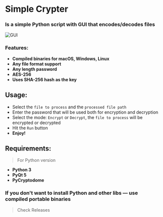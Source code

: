 # Simple Crypter
### Is a simple Python script with GUI that encodes/decodes files 

![GUI](https://i.ibb.co/9qvvsmj/image.png)

### Features:
* **Compiled binaries for macOS, Windows, Linux**
* **Any file format support**
* **Any length password**
* **AES-256**
* **Uses SHA-256 hash as the key**
 
## Usage:
* Select the `file to process` and the `processed file path`
* Enter the password that will be used both for encryption and decryption
* Select the mode: `Encrypt` or `Decrypt`, the `file to process` will be encrypted or decrypted
* Hit the `Run` button
* **Enjoy!**

## Requirements:
>For Python version 
* **Python 3**
* **PyQt 5**
* **PyCryptodome**
### If you don't want to install Python and other libs — use compiled portable binaries
> Check Releases
